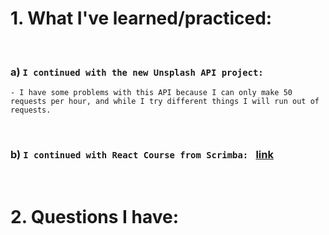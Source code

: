 # 1. What I've learned/practiced:

<br/>

### a) `I continued with the new Unsplash API project:`

    - I have some problems with this API because I can only make 50 requests per hour, and while I try different things I will run out of requests.

<br/>

### b) `I continued with React Course from Scrimba: ` [link](https://scrimba.com/learn/learnreact/section-intro-figma-file-co359499e9b60a56d617d5307) 

<br/>

# 2. Questions I have:

<br/>

    


